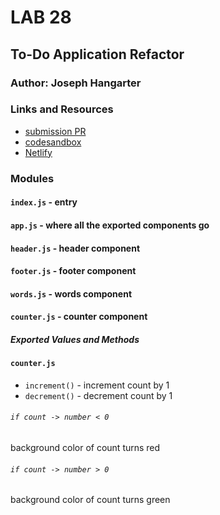 # LAB 28 

## To-Do Application Refactor

### Author: Joseph Hangarter

### Links and Resources

- [submission PR]()
- [codesandbox]()
- [Netlify]()

### Modules

#### `index.js` - entry

#### `app.js` - where all the exported components go

#### `header.js` - header component

#### `footer.js` - footer component

#### `words.js` - words component

#### `counter.js` - counter component

##### Exported Values and Methods

#### `counter.js`

- `increment()` - increment count by 1
- `decrement()` - decrement count by 1

###### `if count -> number < 0`

background color of count turns red

###### `if count -> number > 0`

background color of count turns green
